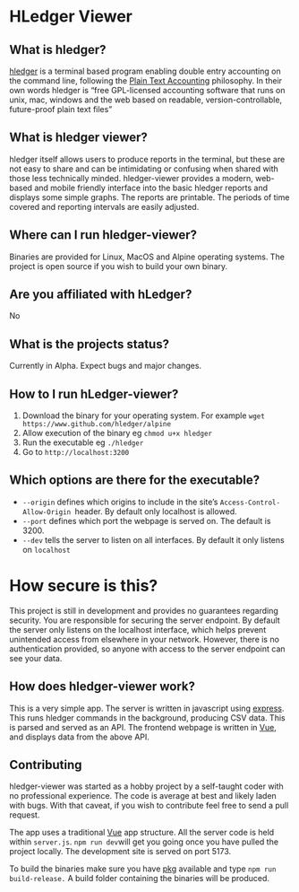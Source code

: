 # HLedger Viewer

## What is hledger?
[hledger](https://hledger.org) is a terminal based program enabling double entry accounting on the command line, following the [Plain Text Accounting](https://plaintextaccounting.org) philosophy. In their own words hledger is “free GPL-licensed accounting software that runs on unix, mac, windows and the web based on readable, version-controllable, future-proof plain text files”

## What is hledger viewer?
hledger itself allows users to produce reports in the terminal, but these are not easy to share and can be intimidating or confusing when shared with those less technically minded. hledger-viewer provides a modern, web-based and mobile friendly interface into the basic hledger reports and displays some simple graphs. The reports are printable. The periods of time covered and reporting intervals are easily adjusted. 

## Where can I run hledger-viewer?
Binaries are provided for Linux, MacOS and Alpine operating systems. The project is open source if you wish to build your own binary. 

## Are you affiliated with hLedger?
No

## What is the projects status?
Currently in Alpha. Expect bugs and major changes. 

## How to I run hLedger-viewer?
1. Download the binary for your operating system. For example `wget https://www.github.com/hledger/alpine`
2. Allow execution of the binary eg `chmod u+x hledger`
3. Run the executable eg `./hledger`
4. Go to `http://localhost:3200`

## Which options are there for the executable?
* `--origin` defines which origins to include in the site’s `Access-Control-Allow-Origin `header. By default only localhost is allowed. 
* `--port` defines which port the webpage is served on. The default is 3200.
* `--dev` tells the server to listen on all interfaces. By default it only listens on `localhost`

# How secure is this?
This project is still in development and provides no guarantees regarding security. You are responsible for securing the server endpoint. By default the server only listens on the localhost interface, which helps prevent unintended access from elsewhere in your network. However, there is no authentication provided, so anyone with access to the server endpoint can see your data.

## How does hledger-viewer work?
This is a very simple app. The server is written in javascript using [express](https://expressjs.com). This runs hledger commands in the background, producing CSV data. This is parsed and served as an API. The frontend webpage is written in [Vue](https://vuejs.org), and displays data from the above API.

## Contributing
hledger-viewer was started as a hobby project by a self-taught coder with no professional experience. The code is average at best and likely laden with bugs. With that caveat, if you wish to contribute feel free to send a pull request. 

The app uses a traditional [Vue](https://vuejs.org) app structure. All the server code is held within `server.js`. `npm run dev`will get you going once you have pulled the project locally. The development site is served on port 5173.

To build the binaries make sure you have [pkg](https://github.com/vercel/pkg) available and type `npm run build-release.` A build folder containing the binaries will be produced.
